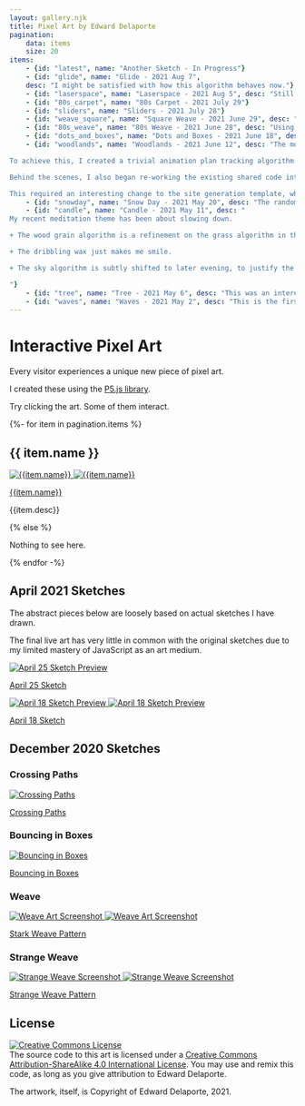 ```yaml
---
layout: gallery.njk
title: Pixel Art by Edward Delaporte
pagination:
    data: items
    size: 20
items: 
    - {id: "latest", name: "Another Sketch - In Progress"}
    - {id: "glide", name: "Glide - 2021 Aug 7", 
    desc: "I might be satisfied with how this algorithm behaves now."}
    - {id: "laserspace", name: "Laserspace - 2021 Aug 5", desc: "Still running with the 80s carpet theme."}
    - {id: "80s_carpet", name: "80s Carpet - 2021 July 29"}
    - {id: "sliders", name: "Sliders - 2021 July 28"}
    - {id: "weave_square", name: "Square Weave - 2021 June 29", desc: "A less complex path algorithm, simpler background and squares within squares brings this close to where I first envisioned it."}
    - {id: "80s_weave", name: "80s Weave - 2021 June 28", desc: "Using various angles other than 90 degres for the line paths was interesting - but it proved too busy for re-use in later sketches. Notice that the next sketch sticks to 90 degree angles."}
    - {id: "dots_and_boxes", name: "Dots and Boxes - 2021 June 18", desc: "This quick tribute to 80s Pop Art is also a demonstration that I am getting a bit more comfortable controling the animation sequence. Most notably, for this piece I start and stop the animation exactly when I want to."}
    - {id: "woodlands", name: "Woodlands - 2021 June 12", desc: "The most obvious change in this piece of pixel art is that the tree growth is now visibly animated. 

To achieve this, I created a trivial animation plan tracking algorithm. It stacks function calls into an array and plays them back slowly enough that the viewer can watch the algorithm work.

Behind the scenes, I also began re-working the existing shared code into small re-usable libraries.

This required an interesting change to the site generation template, which you can see [here](https://github.com/edthedev/edthedev.github.io/blob/1b31574972e0c08ca4591c911d2f8fa5a66de5cb/_includes/liveart.multi.script.njk#L25)."}
    - {id: "snowday", name: "Snow Day - 2021 May 20", desc: "The random effects are managed quite differently in this piece, because the entire canvas has to be redrawn with every frame. There's extra work in the code preventing the window frame color from changing, and the sun from flickering across the sky. It was pretty adorable when the snowman's arms were flailing randomly, I have to admit."}
    - {id: "candle", name: "Candle - 2021 May 11", desc: "
My recent meditation theme has been about slowing down.

+ The wood grain algorithm is a refinement on the grass algorithm in the tree sketch.

+ The dribbling wax just makes me smile.

+ The sky algorithm is subtly shifted to later evening, to justify the presence of the candle.

"}
    - {id: "tree", name: "Tree - 2021 May 6", desc: "This was an interesting technical challenge to create random branching rules that feel natural. Most of the effort on the background was to give the tree a space to feel more alive."}
    - {id: "waves", name: "Waves - 2021 May 2", desc: "This is the first sketch where I felt confident enough to try a non-abstract subject."}
---
```


# Interactive Pixel Art

Every visitor experiences a unique new piece of pixel art.

I created these using the [P5.js library][1].

[1]: https://p5js.org/reference/

Try clicking the art. Some of them interact.

<!-- Loop through art works. -->
{%- for item in pagination.items %}
## {{ item.name }}

[
![{{item.name}}](/img/art/{{item.id}}.PNG)
](/art/live/{{item.id}}/)
[
![{{item.name}}](/img/art/{{item.id}}2.PNG)
](/art/live/{{item.id}}/)

[{{item.name}}](/art/live/{{item.id}}/)

{{item.desc}}

{% else %}

Nothing to see here.

{% endfor -%}

## April 2021 Sketches

The abstract pieces below are loosely based on actual sketches I have drawn.

The final live art has very little in common with the original sketches due to my limited mastery of JavaScript as an art medium. 

<a href="/art/live/deep">

![April 25 Sketch Preview](/img/art/deep.PNG)
</a>

[April 25 Sketch](/art/live/deep)

<a href="/art/live/sketch1">

![April 18 Sketch Preview](/img/art/sketch1.PNG)
![April 18 Sketch Preview](/img/art/sketch11.PNG)
</a>

[April 18 Sketch](/art/live/sketch1)

## December 2020 Sketches

### Crossing Paths 

<a href="/art/live/cross">

![Crossing Paths](/img/art/crossing.PNG)
</a>

[Crossing Paths](/art/live/cross)

### Bouncing in Boxes

<a href="/art/live/boxes">

![Bouncing in Boxes](/img/art/boxes.PNG)
</a>

[Bouncing in Boxes](/art/live/boxes)

### Weave

<a href="/art/live/weave">

![Weave Art Screenshot](/img/art/weave2.PNG)
![Weave Art Screenshot](/img/art/weave3.PNG)
</a>

[Stark Weave Pattern](/art/live/weave)

### Strange Weave

<a href="/art/live/weave_strange">

![Strange Weave Screenshot](/img/art/weave_strange2.PNG)
![Strange Weave Screenshot](/img/art/weave_strange3.PNG)
</a>

[Strange Weave Pattern](/art/live/weave_strange)



## License

<a rel="license" href="http://creativecommons.org/licenses/by-sa/4.0/"><img alt="Creative Commons License" style="border-width:0" src="https://i.creativecommons.org/l/by-sa/4.0/88x31.png" /></a><br />The source code to this art is licensed under a <a rel="license" href="http://creativecommons.org/licenses/by-sa/4.0/">Creative Commons Attribution-ShareAlike 4.0 International License</a>. You may use and remix this code, as long as you give attribution to Edward Delaporte.

The artwork, itself, is Copyright of Edward Delaporte, 2021.
